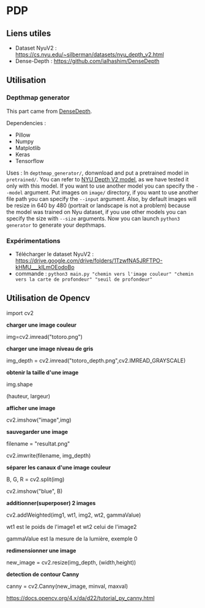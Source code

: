 # PDP

## Liens utiles

+ Dataset NyuV2 : https://cs.nyu.edu/~silberman/datasets/nyu_depth_v2.html
+ Dense-Depth : https://github.com/ialhashim/DenseDepth

## Utilisation 

### Depthmap generator

This part came from [DenseDepth](https://github.com/ialhashim/DenseDepth). 

Dependencies :
- Pillow
- Numpy
- Matplotlib
- Keras
- Tensorflow

Uses : 
In `depthmap_generator/`, donwnload and put a pretrained model in `pretrained/`. You can refer to [NYU Depth V2 model](https://drive.google.com/file/d/19dfvGvDfCRYaqxVKypp1fRHwK7XtSjVu/view?usp=sharing), as we have tested it only with this model. If you want to use another model you can specify the `--model` argument. 
Put images on `image/` directory, if you want to use another file path you can specify the `--input` argument. 
Also, by default images will be resize in 640 by 480 (portrait or landscape is not a problem) because the model was trained on Nyu dataset, if you use other models you can specify the size with `--size` arguments.
Now you can launch `python3 generator` to generate your depthmaps. 

### Expérimentations

+ Télécharger le dataset NyuV2 : https://drive.google.com/drive/folders/1TzwfNA5JRFTPO-kHMU___kILmOEodoBo
+ commande : `python3 main.py "chemin vers l'image couleur" "chemin vers la carte de profondeur" "seuil de profondeur"`

## Utilisation de Opencv
import cv2

**charger une image couleur**

img=cv2.imread("totoro.png")

**charger une image niveau de gris**

img_depth = cv2.imread("totoro_depth.png",cv2.IMREAD_GRAYSCALE)

**obtenir la taille d'une image**

img.shape

(hauteur, largeur)

**afficher une image**

cv2.imshow("image",img)

**sauvegarder une image**

filename = "resultat.png"

cv2.imwrite(filename, img_depth)

**séparer les canaux d'une image couleur**

B, G, R = cv2.split(img)

cv2.imshow("blue", B)

**additionner(superposer) 2 images**

cv2.addWeighted(img1, wt1, img2, wt2, gammaValue)

wt1 est le poids de l'image1 et wt2 celui de l'image2

gammaValue est la mesure de la lumière, exemple 0

**redimensionner une image**

new_image = cv2.resize(img_depth, (width,height))

**detection de contour Canny**

canny = cv2.Canny(new_image, minval, maxval)

https://docs.opencv.org/4.x/da/d22/tutorial_py_canny.html








